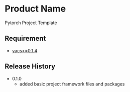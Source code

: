 # Product Name

Pytorch Project Template

## Requirement

* [yacs>=0.1.4](https://github.com/rbgirshick/yacs)

## Release History

* 0.1.0
    * added basic project framework files and packages 
